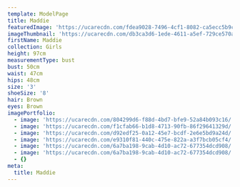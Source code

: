 ```yaml
---
template: ModelPage
title: Maddie
featuredImage: 'https://ucarecdn.com/fdea9028-7496-4cf1-8082-ca5ecc5b9caf/'
imageThumbnail: 'https://ucarecdn.com/db3ca3d6-1ede-4611-a5ef-729ce570a06e/'
firstName: Maddie
collection: Girls
height: 97cm
measurementType: bust
bust: 50cm
waist: 47cm
hips: 48cm
size: '3'
shoeSize: '8'
hair: Brown
eyes: Brown
imagePortfolio:
  - image: 'https://ucarecdn.com/804299d6-f88d-4bd7-bfe9-52a84b093c16/'
  - image: 'https://ucarecdn.com/f1cfab66-b1d8-4713-90fb-86f29641329d/'
  - image: 'https://ucarecdn.com/d92edf25-0a12-45e7-bcdf-2e6e5bd9a24d/'
  - image: 'https://ucarecdn.com/e9310f81-440c-475e-822a-a3f7bcb05cf4/'
  - image: 'https://ucarecdn.com/6a7ba198-9cab-4d10-ac72-677354dcd908/'
  - image: 'https://ucarecdn.com/6a7ba198-9cab-4d10-ac72-677354dcd908/'
  - {}
meta:
  title: Maddie
---
```


